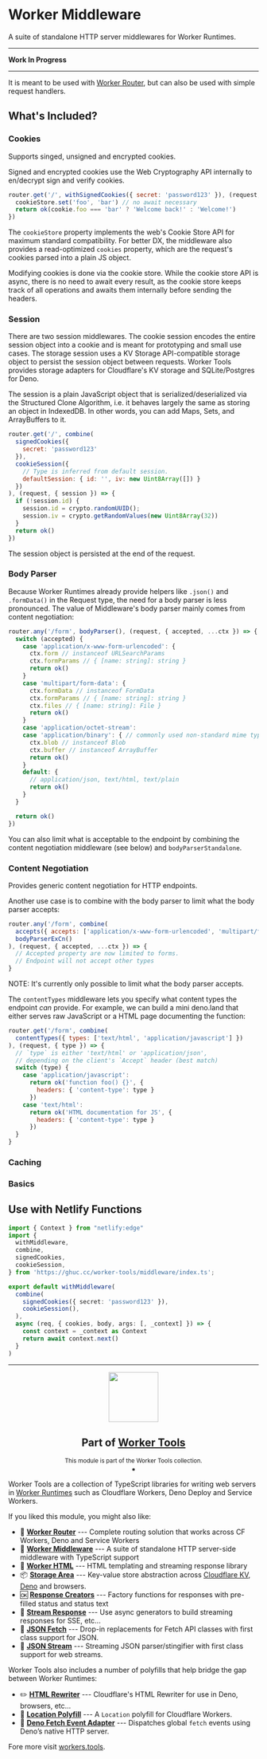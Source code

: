 # Worker Middleware

A suite of standalone HTTP server middlewares for Worker Runtimes.

***

__Work In Progress__

***

It is meant to be used with [Worker Router](../router), but can also be used with simple request handlers.


## What's Included?
### Cookies
Supports singed, unsigned and encrypted cookies. 

Signed and encrypted cookies use the Web Cryptography API internally to en/decrypt sign and verify cookies. 

```js
router.get('/', withSignedCookies({ secret: 'password123' }), (request, { cookies, cookieStore }) => {
  cookieStore.set('foo', 'bar') // no await necessary
  return ok(cookie.foo === 'bar' ? 'Welcome back!' : 'Welcome!')
})
```

The `cookieStore` property implements the web's Cookie Store API for maximum standard compatibility. 
For better DX, the middleware also provides a read-optimized `cookies` property, which are the request's cookies parsed into a plain JS object. 

Modifying cookies is done via the cookie store. While the cookie store API is async, there is no need to await every result, as the cookie store keeps track of all operations and awaits them internally before sending the headers.

### Session
There are two session middlewares. The cookie session encodes the entire session object into a cookie and is meant for prototyping and small use cases. 
The storage session uses a KV Storage API-compatible storage object to persist the session object between requests. Worker Tools provides storage adapters for Cloudflare's KV storage and SQLite/Postgres for Deno.

The session is a plain JavaScript object that is serialized/deserialized via the Structured Clone Algorithm, i.e. it behaves largely the same as storing an object in IndexedDB. In other words, you can add Maps, Sets, and ArrayBuffers to it. 

```js
router.get('/', combine(
  signedCookies({ 
    secret: 'password123'
  }),
  cookieSession({ 
    // Type is inferred from default session.
    defaultSession: { id: '', iv: new Uint8Array([]) }
  }) 
), (request, { session }) => {
  if (!session.id) {
    session.id = crypto.randomUUID();
    session.iv = crypto.getRandomValues(new Uint8Array(32))
  }
  return ok()
})
```

The session object is persisted at the end of the request.  

### Body Parser
Because Worker Runtimes already provide helpers like `.json()` and `.formData()` in the Request type, the need for a body parser is less pronounced. The value of Middleware's body parser mainly comes from content negotiation:

```js
router.any('/form', bodyParser(), (request, { accepted, ...ctx }) => {
  switch (accepted) {
    case 'application/x-www-form-urlencoded': {
      ctx.form // instanceof URLSearchParams
      ctx.formParams // { [name: string]: string } 
      return ok()
    }
    case 'multipart/form-data': {
      ctx.formData // instanceof FormData
      ctx.formParams // { [name: string]: string } 
      ctx.files // { [name: string]: File }
      return ok()
    }
    case 'application/octet-stream':
    case 'application/binary': { // commonly used non-standard mime type
      ctx.blob // instanceof Blob
      ctx.buffer // instanceof ArrayBuffer
      return ok()
    }
    default: {
      // application/json, text/html, text/plain
      return ok()
    }
  }

  return ok()
})
```

You can also limit what is acceptable to the endpoint by combining the content negotiation middleware (see below) and `bodyParserStandalone`.

### Content Negotiation
Provides generic content negotiation for HTTP endpoints.   

Another use case is to combine with the body parser to limit what the body parser accepts:

```js
router.any('/form', combine(
  accepts({ accepts: ['application/x-www-form-urlencoded', 'multipart/form-data'] }),
  bodyParserExCn()
), (request, { accepted, ...ctx }) => {
  // Accepted property are now limited to forms.
  // Endpoint will not accept other types
}
```

NOTE: It's currently only possible to limit what the body parser accepts.

The `contentTypes` middleware lets you specify what content types the endpoint *can* provide. For example, we can build a mini deno.land that either serves raw JavaScript or a HTML page documenting the function:

```js
router.get('/form', combine(
  contentTypes({ types: ['text/html', 'application/javascript'] })
), (request, { type }) => {
  // `type` is either 'text/html' or 'application/json',
  // depending on the client's `Accept` header (best match)
  switch (type) {
    case 'application/javascript': 
      return ok('function foo() {}', { 
        headers: { 'content-type': type } 
      })
    case 'text/html': 
      return ok('HTML documentation for JS', {
        headers: { 'content-type': type } 
      })
  }
}
```

### Caching

### Basics

## Use with Netlify Functions
```ts
import { Context } from "netlify:edge"
import { 
  withMiddleware, 
  combine, 
  signedCookies, 
  cookieSession, 
} from 'https://ghuc.cc/worker-tools/middleware/index.ts';

export default withMiddleware(
  combine(
    signedCookies({ secret: 'password123' }), 
    cookieSession(),
  ), 
  async (req, { cookies, body, args: [, _context] }) => {
    const context = _context as Context
    return await context.next()
  }
)
```

--------

<p align="center"><a href="https://workers.tools"><img src="https://workers.tools/assets/img/logo.svg" width="100" height="100" /></a>
<h2 align="center">Part of <a href="https://workers.tools">Worker Tools</a></h2>
<p align="center"><small>This module is part of the Worker Tools collection.</small><br/>⁕

Worker Tools are a collection of TypeScript libraries for writing web servers in [Worker Runtimes](https://workers.js.org) such as Cloudflare Workers, Deno Deploy and Service Workers. 

If you liked this module, you might also like:

- 🧭 [__Worker Router__][router] --- Complete routing solution that works across CF Workers, Deno and Service Workers
- 🔋 [__Worker Middleware__][middleware] --- A suite of standalone HTTP server-side middleware with TypeScript support
- 📄 [__Worker HTML__][html] --- HTML templating and streaming response library
- 📦 [__Storage Area__][kv-storage] --- Key-value store abstraction across [Cloudflare KV][cloudflare-kv-storage], [Deno][deno-kv-storage] and browsers.
- 🆗 [__Response Creators__][response-creators] --- Factory functions for responses with pre-filled status and status text
- 🎏 [__Stream Response__][stream-response] --- Use async generators to build streaming responses for SSE, etc...
- 🥏 [__JSON Fetch__][json-fetch] --- Drop-in replacements for Fetch API classes with first class support for JSON.
- 🦑 [__JSON Stream__][json-stream] --- Streaming JSON parser/stingifier with first class support for web streams.

Worker Tools also includes a number of polyfills that help bridge the gap between Worker Runtimes:
- ✏️ [__HTML Rewriter__][html-rewriter] --- Cloudflare's HTML Rewriter for use in Deno, browsers, etc...
- 📍 [__Location Polyfill__][location-polyfill] --- A `Location` polyfill for Cloudflare Workers.
- 🦕 [__Deno Fetch Event Adapter__][deno-fetch-event-adapter] --- Dispatches global `fetch` events using Deno’s native HTTP server.

[router]: https://workers.tools/router
[middleware]: https://workers.tools/middleware
[html]: https://workers.tools/html
[kv-storage]: https://workers.tools/kv-storage
[cloudflare-kv-storage]: https://workers.tools/cloudflare-kv-storage
[deno-kv-storage]: https://workers.tools/deno-kv-storage
[kv-storage-polyfill]: https://workers.tools/kv-storage-polyfill
[response-creators]: https://workers.tools/response-creators
[stream-response]: https://workers.tools/stream-response
[json-fetch]: https://workers.tools/json-fetch
[json-stream]: https://workers.tools/json-stream
[request-cookie-store]: https://workers.tools/request-cookie-store
[extendable-promise]: https://workers.tools/extendable-promise
[html-rewriter]: https://workers.tools/html-rewriter
[location-polyfill]: https://workers.tools/location-polyfill
[deno-fetch-event-adapter]: https://workers.tools/deno-fetch-event-adapter

Fore more visit [workers.tools](https://workers.tools).
